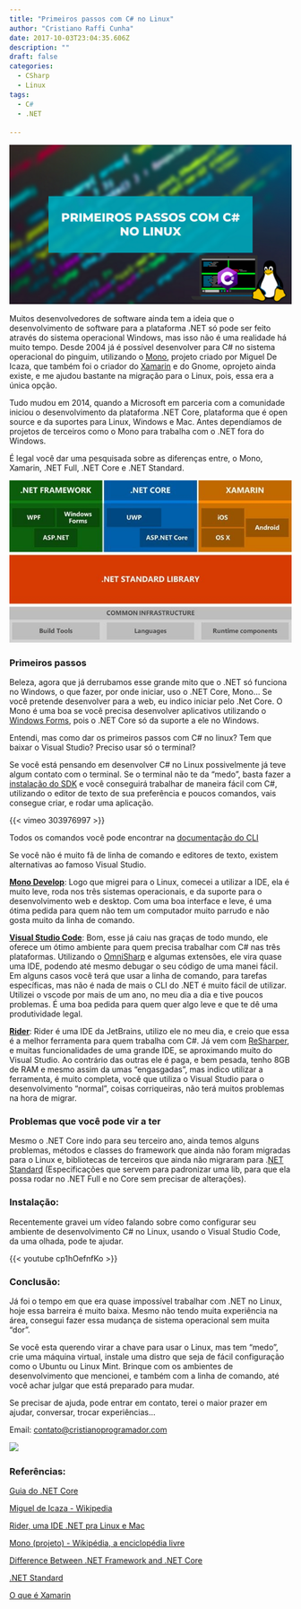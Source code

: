 ```yaml
---
title: "Primeiros passos com C# no Linux"
author: "Cristiano Raffi Cunha"
date: 2017-10-03T23:04:35.606Z
description: ""
draft: false
categories:
  - CSharp
  - Linux
tags:
  - C#
  - .NET

---
```


![](./images/capa.png)

Muitos desenvolvedores de software ainda tem a ideia que o desenvolvimento de software para a plataforma .NET só pode ser feito através do sistema operacional Windows, mas isso não é uma realidade há muito tempo. Desde 2004 já é possível desenvolver para C# no sistema operacional do pinguim, utilizando o [Mono](https://www.mono-project.com/), projeto criado por Miguel De Icaza, que também foi o criador do [Xamarin](https://www.lambda3.com.br/2016/10/o-que-e-xamarin/) e do Gnome, oprojeto ainda existe, e me ajudou bastante na migração para o Linux, pois, essa era a única opção.

Tudo mudou em 2014, quando a Microsoft em parceria com a comunidade iniciou o desenvolvimento da plataforma .NET Core, plataforma que é open source e da suportes para Linux, Windows e Mac. Antes dependíamos de projetos de terceiros como o Mono para trabalha com o .NET fora do Windows.

É legal você dar uma pesquisada sobre as diferenças entre, o Mono, Xamarin, .NET Full, .NET Core e .NET Standard.

![](./images/2018-12-02_primeiros-passos-com-c-sharp-no-linux_1.jpg#center)

### Primeiros passos

Beleza, agora que já derrubamos esse grande mito que o .NET só funciona no Windows, o que fazer, por onde iniciar, uso o .NET Core, Mono…
Se você pretende desenvolver para a web, eu indico iniciar pelo .Net Core. O Mono é uma boa se você precisa desenvolver aplicativos utilizando o [Windows Forms](https://docs.microsoft.com/pt-br/dotnet/framework/winforms/), pois o .NET Core só da suporte a ele no Windows.

Entendi, mas como dar os primeiros passos com C# no linux? Tem que baixar o Visual Studio? Preciso usar só o terminal?

Se você está pensando em desenvolver C# no Linux possivelmente já teve algum contato com o terminal. Se o terminal não te da “medo”, basta fazer a [instalação do SDK](https://dotnet.microsoft.com/download) e você conseguirá trabalhar de maneira fácil com C#, utilizando o editor de texto de sua preferência e poucos comandos, vais consegue criar, e rodar uma aplicação.

{{< vimeo 303976997 >}}


Todos os comandos você pode encontrar na [documentação do CLI](https://docs.microsoft.com/pt-br/dotnet/core/tools/?tabs=netcore2x)

Se você não é muito fã de linha de comando e editores de texto, existem alternativas ao famoso Visual Studio.

[**Mono Develop**](https://www.monodevelop.com/): Logo que migrei para o Linux, comecei a utilizar a IDE, ela é muito leve, roda nos três sistemas operacionais, e da suporte para o desenvolvimento web e desktop. Com uma boa interface e leve, é uma ótima pedida para quem não tem um computador muito parrudo e não gosta muito da linha de comando.

[**Visual Studio Code**](https://code.visualstudio.com/): Bom, esse já caiu nas graças de todo mundo, ele oferece um ótimo ambiente para quem precisa trabalhar com C# nas três plataformas. Utilizando o [OmniSharp](https://www.omnisharp.net/) e algumas extensões, ele vira quase uma IDE, podendo até mesmo debugar o seu código de uma manei fácil. Em alguns casos você terá que usar a linha de comando, para tarefas específicas, mas não é nada de mais o CLI do .NET é muito fácil de utilizar. Utilizei o vscode por mais de um ano, no meu dia a dia e tive poucos problemas. É uma boa pedida para quem quer algo leve e que te dê uma produtividade legal.

[**Rider**](https://www.jetbrains.com/rider/): Rider é uma IDE da JetBrains, utilizo ele no meu dia, e creio que essa é a melhor ferramenta para quem trabalha com C#. Já vem com [ReSharper](https://www.jetbrains.com/resharper/), e muitas funcionalidades de uma grande IDE, se aproximando muito do Visual Studio. Ao contrário das outras ele é paga, e bem pesada, tenho 8GB de RAM e mesmo assim da umas “engasgadas”, mas indico utilizar a ferramenta, é muito completa, você que utiliza o Visual Studio para o desenvolvimento “normal”, coisas corriqueiras, não terá muitos problemas na hora de migrar.

### Problemas que você pode vir a ter

Mesmo o .NET Core indo para seu terceiro ano, ainda temos alguns problemas, métodos e classes do framework que ainda não foram migradas para o Linux e, bibliotecas de terceiros que ainda não migraram para .[NET Standard](https://docs.microsoft.com/pt-br/dotnet/standard/net-standard) (Especificações que servem para padronizar uma lib, para que ela possa rodar no .NET Full e no Core sem precisar de alterações).

### Instalação:

Recentemente gravei um vídeo falando sobre como configurar seu ambiente de desenvolvimento C# no Linux, usando o Visual Studio Code, da uma olhada, pode te ajudar.

{{< youtube cp1hOefnfKo >}}


### Conclusão:

Já foi o tempo em que era quase impossível trabalhar com .NET no Linux, hoje essa barreira é muito baixa. Mesmo não tendo muita experiência na área, consegui fazer essa mudança de sistema operacional sem muita “dor”.

Se você esta querendo virar a chave para usar o Linux, mas tem “medo”, crie uma máquina virtual, instale uma distro que seja de fácil configuração como o Ubuntu ou Linux Mint. Brinque com os ambientes de desenvolvimento que mencionei, e também com a linha de comando, até você achar julgar que está preparado para mudar.

Se precisar de ajuda, pode entrar em contato, terei o maior prazer em ajudar, conversar, trocar experiências…

Email: [contato@cristianoprogramador.com](mailto:contato@cristianoprogramador.com)

![](/post/img/2018-12-02_primeiros-passos-com-c-sharp-no-linux_2.gif#layoutTextWidth)

### Referências:

[Guia do .NET Core](https://docs.microsoft.com/pt-br/dotnet/core/ "https://docs.microsoft.com/pt-br/dotnet/core/")

[Miguel de Icaza - Wikipedia](https://en.wikipedia.org/wiki/Miguel_de_Icaza "https://en.wikipedia.org/wiki/Miguel_de_Icaza")

[Rider, uma IDE .NET pra Linux e Mac](http://gabsferreira.com/rider-a-ide-net-pra-linux-e-mac/ "http://gabsferreira.com/rider-a-ide-net-pra-linux-e-mac/")

[Mono (projeto) - Wikipédia, a enciclopédia livre](https://pt.wikipedia.org/wiki/Mono_%28projeto%29 "https://pt.wikipedia.org/wiki/Mono_(projeto)")

[Difference Between .NET Framework and .NET Core](https://www.c-sharpcorner.com/article/difference-between-net-framework-and-net-core/ "https://www.c-sharpcorner.com/article/difference-between-net-framework-and-net-core/")

[.NET Standard](https://docs.microsoft.com/pt-br/dotnet/standard/net-standard "https://docs.microsoft.com/pt-br/dotnet/standard/net-standard")

[O que é Xamarin](https://www.lambda3.com.br/2016/10/o-que-e-xamarin/)
